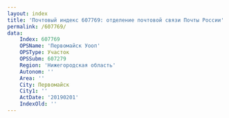 ```yaml
---
layout: index
title: 'Почтовый индекс 607769: отделение почтовой связи Почты России'
permalink: /607769/
data:
    Index: 607769
    OPSName: 'Первомайск Уооп'
    OPSType: Участок
    OPSSubm: 607279
    Region: 'Нижегородская область'
    Autonom: ''
    Area: ''
    City: Первомайск
    City1: ''
    ActDate: '20190201'
    IndexOld: ''
---
```

